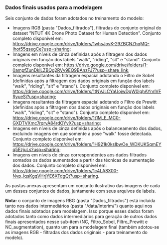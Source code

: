 ### Dados finais usados para a modelagem

Seis conjunto de dados foram adotados no treinamento do modelo:
- Imagens RGB (pasta "Dados_filtrados"), filtradas do conjunto original do dataset "NTUT 4K Drone Photo Dataset for Human Detection". Conjunto completo disponível em: <https://drive.google.com/drive/folders/1whsJovK-29ZBCNZhqMQ-Ihot55qsegCe?usp=sharing>;
- Imagens em níveis de cinza definidas após a filtragem dos dados originais em função dos labels "walk", "riding", "sit" e "stand". Conjunto completo disponível em: <https://drive.google.com/drive/folders/1-0ampfZunDklLZBQg2RVy9EQ9BAnzFJ7?usp=share_link>;
- Imagens resultantes da filtragem espacial adotando o Filtro de Sobel (definidas após a filtragem dos dados originais em função dos labels "walk", "riding", "sit" e "stand"). Conjunto completo disponível em: <https://drive.google.com/drive/folders/1tNVJLCYaUojwDgW0lghAYnrlVFRyueSj?usp=sharing>;
- Imagens resultantes da filtragem espacial adotando o Filtro de Prewitt (definidas após a filtragem dos dados originais em função dos labels "walk", "riding", "sit" e "stand"). Conjunto completo disponível em: <https://drive.google.com/drive/folders/1t1M_E_MC0-GXDTVXmc7rqrvA84rdOYvX?usp=sharing>;
- Imagens em níveis de cinza definidas após o balanceamento dos dados, excluindo imagens em que somente a pose "walk" fosse detectada. Conjunto completo disponível em: <https://drive.google.com/drive/folders/1H921k0ksIbwOe_WDKUKSqmEYq5EzjuLs?usp=sharing>;
- Imagens em níveis de cinza correspondentes aos dados filtrados somados os dados aumentados a partir das técnicas de aumentação dos dados. Conjunto completo disponível em: <https://drive.google.com/drive/folders/1c4LA8X00-Nvp_lqsKgqVHrjYE6XTdgQt?usp=sharing>.
  
As pastas anexas apresentam um conjunto ilustrativo das imagens de cada um desses conjuntos de dados, juntamente com seus arquivos de labels.

**Nota:** o conjunto de imagens RBG (pasta "Dados_filtrados") está incluída tanto nos dados intermediários (pasta "/data/interim/") quanto aqui nos dados finais adotados para modelagem. Isso porque esses dados foram adotados tanto como dados intermediários para geração de outros dados finais apresentados nesse sub-item (NC, Filtro_Sobel, Filtro_Prewitt e NC_augmentation), quanto um para a modelagem final (também adotou-se as imagens RGB - filtradas dos dados originais - para treinamento do modelo). 
